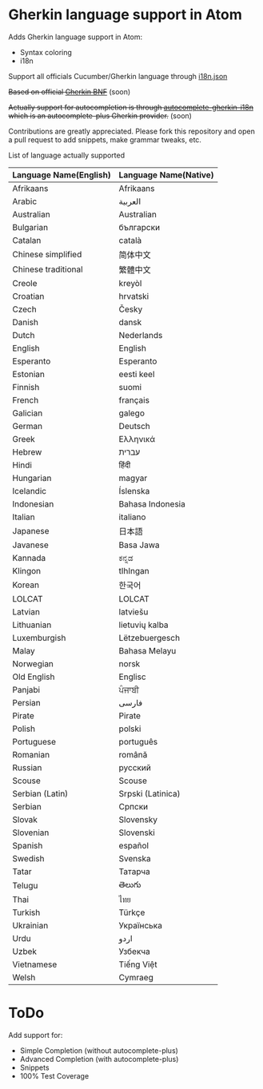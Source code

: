 # Gherkin language support in Atom

Adds Gherkin language support in Atom:
* Syntax coloring
* i18n

Support all officials Cucumber/Gherkin language through [i18n.json](https://github.com/cucumber/gherkin/blob/master/lib/gherkin/i18n.json)

~~Based on official [Gherkin BNF](https://github.com/cucumber/gherkin/wiki/BNF)~~ (soon)

~~Actually support for autocompletion is through [autocomplete-gherkin-i18n](https://github.com/mackoj/autocomplete-gherkin-i18n) which is an autocomplete-plus Gherkin provider.~~ (soon)

Contributions are greatly appreciated. Please fork this repository and open a
pull request to add snippets, make grammar tweaks, etc.

List of language actually supported

|Language Name(English)|Language Name(Native)|
|-------------|-----------|
|Afrikaans|Afrikaans|
|Arabic|العربية|
|Australian|Australian|
|Bulgarian|български|
|Catalan|català|
|Chinese simplified|简体中文|
|Chinese traditional|繁體中文|
|Creole|kreyòl|
|Croatian|hrvatski|
|Czech|Česky|
|Danish|dansk|
|Dutch|Nederlands|
|English|English|
|Esperanto|Esperanto|
|Estonian|eesti keel|
|Finnish|suomi|
|French|français|
|Galician|galego|
|German|Deutsch|
|Greek|Ελληνικά|
|Hebrew|עברית|
|Hindi|हिंदी|
|Hungarian|magyar|
|Icelandic|Íslenska|
|Indonesian|Bahasa Indonesia|
|Italian|italiano|
|Japanese|日本語|
|Javanese|Basa Jawa|
|Kannada|ಕನ್ನಡ|
|Klingon|tlhIngan|
|Korean|한국어|
|LOLCAT|LOLCAT|
|Latvian|latviešu|
|Lithuanian|lietuvių kalba|
|Luxemburgish|Lëtzebuergesch|
|Malay|Bahasa Melayu|
|Norwegian|norsk|
|Old English|Englisc|
|Panjabi|ਪੰਜਾਬੀ|
|Persian|فارسی|
|Pirate|Pirate|
|Polish|polski|
|Portuguese|português|
|Romanian|română|
|Russian|русский|
|Scouse|Scouse|
|Serbian (Latin)|Srpski (Latinica)|
|Serbian|Српски|
|Slovak|Slovensky|
|Slovenian|Slovenski|
|Spanish|español|
|Swedish|Svenska|
|Tatar|Татарча|
|Telugu|తెలుగు|
|Thai|ไทย|
|Turkish|Türkçe|
|Ukrainian|Українська|
|Urdu|اردو|
|Uzbek|Узбекча|
|Vietnamese|Tiếng Việt|
|Welsh|Cymraeg|

<!--
![Capture #1](https://f.cloud.github.com/assets/69169/2290250/c35d867a-a017-11e3-86be-cd7c5bf3ff9b.gif)
![Capture #2](https://f.cloud.github.com/assets/69169/2290250/c35d867a-a017-11e3-86be-cd7c5bf3ff9b.gif)
![Capture #3](https://f.cloud.github.com/assets/69169/2290250/c35d867a-a017-11e3-86be-cd7c5bf3ff9b.gif)
![Capture #4](https://f.cloud.github.com/assets/69169/2290250/c35d867a-a017-11e3-86be-cd7c5bf3ff9b.gif)
![Capture #5](https://f.cloud.github.com/assets/69169/2290250/c35d867a-a017-11e3-86be-cd7c5bf3ff9b.gif)
-->

# ToDo

Add support for:
* Simple Completion (without autocomplete-plus)
* Advanced Completion (with autocomplete-plus)
* Snippets
* 100% Test Coverage
